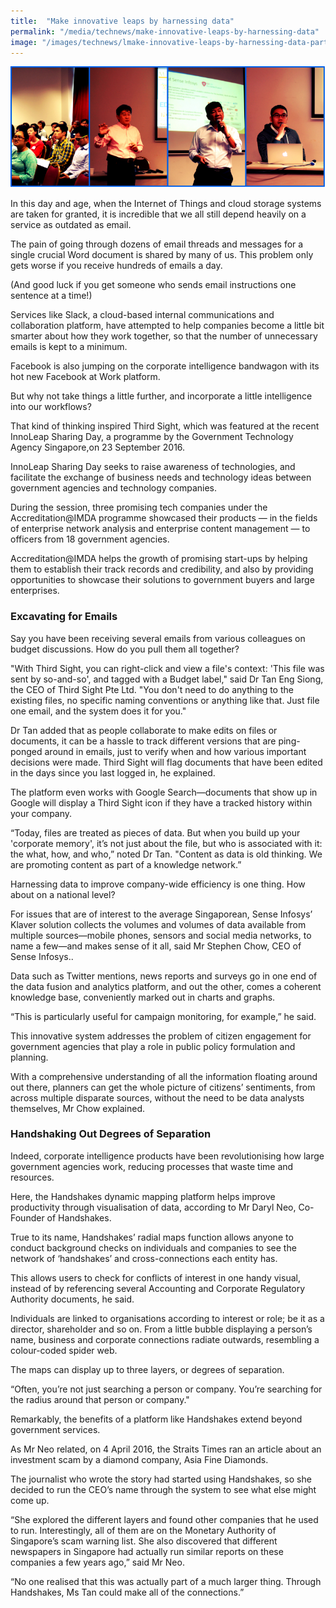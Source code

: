 ```yaml
---
title:  "Make innovative leaps by harnessing data"
permalink: "/media/technews/make-innovative-leaps-by-harnessing-data"
image: "/images/technews/lmake-innovative-leaps-by-harnessing-data-part-1.png"
---
```


![Make innovative leaps by harnessing data](/images/technews/make-innovative-leaps-by-harnessing-data-part-1.png)

In this day and age, when the Internet of Things and cloud storage systems are taken for granted, it is incredible that we all still depend heavily on a service as outdated as email.

The pain of going through dozens of email threads and messages for a single crucial Word document is shared by many of us. This problem only gets worse if you receive hundreds of emails a day.

(And good luck if you get someone who sends email instructions one sentence at a time!)

Services like Slack, a cloud-based internal communications and collaboration platform, have attempted to help companies become a little bit smarter about how they work together, so that the number of unnecessary emails is kept to a minimum.

Facebook is also jumping on the corporate intelligence bandwagon with its hot new Facebook at Work platform.

But why not take things a little further, and incorporate a little intelligence into our workflows?

That kind of thinking inspired Third Sight, which was featured at the recent InnoLeap Sharing Day, a programme by the Government Technology Agency Singapore,on 23 September 2016.  

InnoLeap Sharing Day seeks to raise awareness of technologies, and facilitate the exchange of business needs and technology ideas between government agencies and technology companies.  

During the session, three promising tech companies under the Accreditation@IMDA programme showcased their products — in the fields of enterprise network analysis and enterprise content management — to officers from 18 government agencies.

Accreditation@IMDA helps the growth of promising start-ups by helping them to establish their track records and credibility, and also by providing opportunities to showcase their solutions to government buyers and large enterprises.

### **Excavating for Emails**
 Say you have been receiving several emails from various colleagues on budget discussions. How do you pull them all together?

"With Third Sight, you can right-click and view a file's context: 'This file was sent by so-and-so', and tagged with a Budget label," said Dr Tan Eng Siong, the CEO of Third Sight Pte Ltd. "You don't need to do anything to the existing files, no specific naming conventions or anything like that. Just file one email, and the system does it for you."

Dr Tan added that as people collaborate to make edits on files or documents, it can be a hassle to track different versions that are ping-ponged around in emails, just to verify when and how various important decisions were made. Third Sight will flag documents that have been edited in the days since you last logged in, he explained.

The platform even works with Google Search—documents that show up in Google will display a Third Sight icon if they have a tracked history within your company.

“Today, files are treated as pieces of data. But when you build up your 'corporate memory', it’s not just about the file, but who is associated with it: the what, how, and who,” noted Dr Tan. "Content as data is old thinking. We are promoting content as part of a knowledge network.”

Harnessing data to improve company-wide efficiency is one thing. How about on a national level?

For issues that are of interest to the average Singaporean, Sense Infosys’ Klaver solution collects the volumes and volumes of data available from multiple sources—mobile phones, sensors and social media networks, to name a few—and makes sense of it all, said Mr Stephen Chow, CEO of Sense Infosys..

Data such as Twitter mentions, news reports and surveys go in one end of the data fusion and analytics platform, and out the other, comes a coherent knowledge base, conveniently marked out in charts and graphs.

“This is particularly useful for campaign monitoring, for example,” he said.

This innovative system addresses the problem of citizen engagement for government agencies that play a role in public policy formulation and planning.

With a comprehensive understanding of all the information floating around out there, planners can get the whole picture of citizens’ sentiments, from across multiple disparate sources, without the need to be data analysts themselves, Mr Chow explained.

### **Handshaking Out Degrees of Separation**
Indeed, corporate intelligence products have been revolutionising how large government agencies work, reducing processes that waste time and resources.

Here, the Handshakes dynamic mapping platform helps improve productivity through visualisation of data, according to Mr Daryl Neo, Co-Founder of Handshakes.

True to its name, Handshakes’ radial maps function allows anyone to conduct background checks on individuals and companies to see the network of ‘handshakes’ and cross-connections each entity has.

This allows users to check for conflicts of interest in one handy visual, instead of by referencing several Accounting and Corporate Regulatory Authority documents, he said.

Individuals are linked to organisations according to interest or role; be it as a director, shareholder and so on. From a little bubble displaying a person’s name, business and corporate connections radiate outwards, resembling a colour-coded spider web.

The maps can display up to three layers, or degrees of separation.

“Often, you’re not just searching a person or company. You’re searching for the radius around that person or company."

Remarkably, the benefits of a platform like Handshakes extend beyond government services.

As Mr Neo related, on 4 April 2016, the Straits Times ran an article about an investment scam by a diamond company, Asia Fine Diamonds.

The journalist who wrote the story had started using Handshakes, so she decided to run the CEO’s name through the system to see what else might come up.

“She explored the different layers and found other companies that he used to run. Interestingly, all of them are on the Monetary Authority of Singapore’s scam warning list. She also discovered that different newspapers in Singapore had actually run similar reports on these companies a few years ago,” said Mr Neo.

“No one realised that this was actually part of a much larger thing. Through Handshakes, Ms Tan could make all of the connections.”
